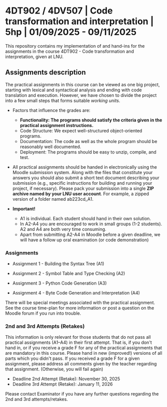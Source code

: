 # 4DT902 / 4DV507 | Code transformation and interpretation | 5hp | 01/09/2025 - 09/11/2025

This repository contains my implementation of and hand-ins for the assignments in the course 4DT902 - Code transformation and interpretation, given at LNU.

## Assignments description

The practical assignments in this course can be viewed as one big project, starting with lexical and syntactical analysis and ending with code translation and execution. However, we have chosen to divide the project into a few small steps that forms suitable *working units*.

* Factors that influence the grades are:

  * **Functionality: The programs should satisfy the criteria given in the practical assignment instructions.**
  * Code Structure: We expect well-structured object-oriented programs.
  * Documentation: The code as well as the whole program should be reasonably well documented.
  * Deployment: The programs should be easy to unzip, compile, and test.

* All practical assignments should be handed in electronically using the Moodle submission system. Along with the files that constitute your answers you should also submit a short text document describing your submission (e.g., specific instructions for building and running your project, if necessary). Please pack your submission into a single **ZIP archive named by your LNU user account**. For example, a zipped version of a folder named ab223cd_A1.

* **Important!**

  * A1 is individual. Each student should hand in their own solution.
  * In A2-A4 you are encouraged to work in  small groups (1-2 students). A2 and A4 are both very time consuming.
  * Apart from submitting A2-A4 in Moodle before a given deadline, we will have a follow up oral examination (or code demonstration)

### Assignments

* Assignment 1 - Building the Syntax Tree (A1)

* Assignment 2 - Symbol Table and Type Checking (A2)

* Assignment 3 - Python Code Generation (A3)

* Assignment 4 - Byte Code Generation and Interpretation (A4)

There will be special meetings associated with the practical assignment. See the course time-plan for more information or post a question on the Moodle forum if you run into trouble.

### 2nd and 3rd Attempts (Retakes)

This information is only relevant for those students that do not pass all practical assignments (A1–A4) in their first attempt. That is, if you don't hand in, or if you receive a grade F for any of the practical assignments that are mandatory in this course. Please hand in new (improved!) versions of all parts which you didn't pass. If you received a grade F for a given assignment, please address all comments given by the teacher regarding that assignment. (Otherwise, you will fail again)

* Deadline 2nd Attempt (Retake): November 30, 2025
* Deadline 3rd Attempt (Retake): January 11, 2026

Please contact Examinator if you have any further questions regarding the 2nd and 3rd attempts/retakes.
